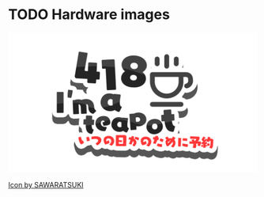 # TODO Hardware images
![418](../img/418.png)
<div class="footnote">
  <a href="https://github.com/SAWARATSUKI/KawaiiLogos/tree/main"
    >Icon by SAWARATSUKI</a
  >
</div>
